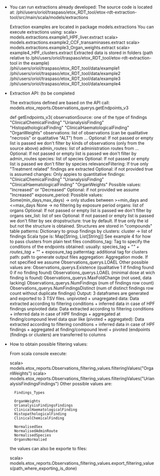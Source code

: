 - You can run extractions already developed:
	The source code is located at:
		/phi/users/oriol/traspaso/etox_RDT_tool/etox-rdt-extraction-tool/src/main/scala/models/extractions

	Extraction examples are located in package  models.extractions
	You can execute extractions using:
		scala> models.extractions.example1_HPF_liver.extract
		scala> models.extractions.example2_CCF_transaminases.extract
		scala> models.extractions.example3_Organ_weights.extract
		scala> example4_HPF_clusters.extract
	Extracted data is stored in folders (path relative to /phi/users/oriol/traspaso/etox_RDT_tool/etox-rdt-extraction-tool in the example)
		/phi/users/oriol/traspaso/etox_RDT_tool/data/example1
		/phi/users/oriol/traspaso/etox_RDT_tool/data/example2
		/phi/users/oriol/traspaso/etox_RDT_tool/data/example3
		/phi/users/oriol/traspaso/etox_RDT_tool/data/example4
- Extraction API: (to be completed

	The extractions defined are based on the API call:
	models.etox_reports.Observations_querys.getEndpoints_v3

	def getEndpoints_v3(
	    observationSource:
		one of the type of findings
		"ClinicalChemicalFinding"
		"UrianalysisFinding"
		"HistopathologicalFinding"
		"ClinicalHaematologicalFinding"
		"OrganWeights"
	    observations:
		list of observations (can be qualitative "necrosis" or quatitative "ALT")
		from ...
		Optional: If not passed or empty list is passed we don't filter by kinds of observations (only from the source above)
	    admin_routes:
		list of administration routes from ...
		Optional: If not passed or empty list is passed we don't filter by admin_routes
	    species:
		list of species
		Optional: If not passed or empty list is passed we don't filter by species
	    relevanceFiltering:
		If true only "Treatment related" findings are extracted
		Optional: if not provided true is assumed
	    changes:
		Only appies to quantitative findings: "ClinicalChemicalFinding"	"UrianalysisFinding" "ClinicalHaematologicalFinding" "OrganWeights"
		Possible values: "Increased" or "Decreased"
		Optional: if not provided we assume "Increased"
	    exposure_period:
		Possible values:
			Some(min_days,max_days) -> only studies between >=min_days and <=max_days
			None -> no filtering by exposure period
	    organs:
		list of organs
		Optional: If not passed or empty list is passed we don't filter by organs
	    sex_list:
		list of sex
		Optional: If not passed or empty list is passed we don't filter by sex
	    dropstructure:
		true by default. If true only the id but not the structure is obtained.
		Structures are stored in "compounds" table
	    patterns:
		Dictionary to group findings by clusters: cluster -> list of findings
		Scala type is: Map[String, List[String]]
		See example 4 for how to pass clusters from plain text files
	    conditions_tag:
		Tag to specify the conditions of the endpoints obtained:
		usually: species_tag + "_" + routes_tag + "_" + exposure_tag
	    patterntag:
		additional tag for clusters
	    path:
		path to generate output files
	    aggregation:
		Aggregation mode.
		If not specified we assume
                    Observations_querys.LOAEL
		Other possible values are:
			Observations_querys.Existence (qualitative 1 if finding found 0 if no finding found)
			Observations_querys.LOAEL (minimal dose at wich finding is found)
			Observations_querys.MaxFoldChange (not used, data lacking)
			Observations_querys.NumFindings (num of findings row count)
			Observations_querys.NumFindingsDistinct (num of distinct findings row count without duplicate findings)
	Output:
		3 dataframes are generated and exported to 3 TSV files.
		unpivoted + unagregated data: Data extracted according to filtering conditions + inferred data in case of HPF findings
		unpivoted data: Data extracted according to filtering conditions + inferred data in case of HPF findings + aggregated at finding/compound level
		data qsar like (pivoted + aggregated): Data extracted according to filtering conditions + inferred data in case of HPF findings + aggregated at finding/compound level + pivoted (endpoints (findings or clusters) are transferred to columns



- How to obtain possible filtering values:

  From scala console execute:

	scala> models.etox_reports.Observations_filtering_values.filteringValues("OrganWeights")
	scala> models.etox_reports.Observations_filtering_values.filteringValues("UrianalysisFindingsFindings")
	 Other possible values are:

		Findings_Types

		OrganWeights
		UrianalysisFindingsFindings
		ClinicalHaematologicalFinding
		HistopathologicalFinding
		ClinicalChemicalFinding
		
		NormalisedSex
		NormalisedAdminRoute
		NormalisedSpecies
		OrgansNormalied

	the values can also be exporte to files:

	scala> models.etox_reports.Observations_filtering_values.export_filtering_values(path_where_exporting_is_done)
